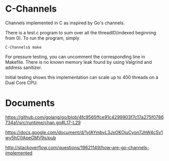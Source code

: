 # C-Channels
Channels implemented in C as inspired by Go's channels.

There is a test.c program to sum over all the threadID(indexed beginning from 0). To run the program, simply

	C-Channels$ make

For pressure testing, you can uncomment the corresponding line in Makefile. There is no known memory leak found by using Valgrind and address sanitizer.

Initial testing shows this implementation can scale up to 400 threads on a Dual Core CPU.


# Documents
https://github.com/golang/go/blob/4fc9565ffce91c4299903f7c17a275f0786734a1/src/runtime/chan.go#L17-L29

https://docs.google.com/document/d/1yIAYmbvL3JxOKOjuCyon7JhW4cSv1wy5hC0ApeGMV9s/pub

http://stackoverflow.com/questions/19621149/how-are-go-channels-implemented
